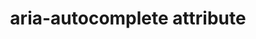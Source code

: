 ---
{
  "title": "aria-autocomplete attribute",
  "description": "Indicates whether inputting text could trigger display of one or more predictions of the user's intended value for an input and specifies how predictions would be presented if they are made.",
  "category": "aria",
  "keywords": [
    "aria-autocomplete attribute"
  ],
  "last_test_date": "2019-01-06",
  "test_results_url": "https://a11ysupport.io/tech/aria/aria-autocomplete_attribute",
  "stats": {
    "jaws": {
      "chrome": {
        "85-86": "a"
      },
      "ie": {
        "11-11.134": "a"
      },
      "firefox": {
        "80-82": "a"
      }
    },
    "narrator": {
      "edge": {
        "85-86": "a"
      }
    },
    "nvda": {
      "chrome": {
        "85-86": "a"
      },
      "firefox": {
        "80-82": "a"
      }
    },
    "talkback": {
      "and_chr": {
        "85-86": "a"
      }
    },
    "vo_ios": {
      "ios_saf": {
        "14-14.2": "a"
      }
    },
    "vo_macos": {
      "safari": {
        "14.0": "a"
      }
    },
    "orca": {
      "firefox": {
        "80-82": "a"
      }
    },
    "dragon_win": {
      "chrome": {
        "87": "a"
      }
    },
    "va_and": {
      "and_chr": {
        "87": "a"
      }
    },
    "vc_macos": {
      "safari": {
        "14.0.1": "a"
      }
    },
    "vc_ios": {
      "ios_saf": {
        "14.2": "a"
      }
    },
    "wsr": {
      "chrome": {
        "87": "a"
      }
    }
  },
  "links": {
    "ARIA spec for aria-autocomplete": "https://www.w3.org/TR/wai-aria-1.1/#aria-autocomplete"
  }
}
---